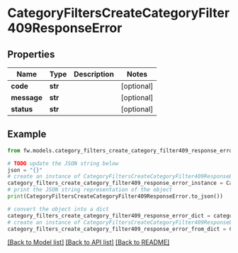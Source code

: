 # CategoryFiltersCreateCategoryFilter409ResponseError


## Properties

Name | Type | Description | Notes
------------ | ------------- | ------------- | -------------
**code** | **str** |  | [optional] 
**message** | **str** |  | [optional] 
**status** | **str** |  | [optional] 

## Example

```python
from fw.models.category_filters_create_category_filter409_response_error import CategoryFiltersCreateCategoryFilter409ResponseError

# TODO update the JSON string below
json = "{}"
# create an instance of CategoryFiltersCreateCategoryFilter409ResponseError from a JSON string
category_filters_create_category_filter409_response_error_instance = CategoryFiltersCreateCategoryFilter409ResponseError.from_json(json)
# print the JSON string representation of the object
print(CategoryFiltersCreateCategoryFilter409ResponseError.to_json())

# convert the object into a dict
category_filters_create_category_filter409_response_error_dict = category_filters_create_category_filter409_response_error_instance.to_dict()
# create an instance of CategoryFiltersCreateCategoryFilter409ResponseError from a dict
category_filters_create_category_filter409_response_error_from_dict = CategoryFiltersCreateCategoryFilter409ResponseError.from_dict(category_filters_create_category_filter409_response_error_dict)
```
[[Back to Model list]](../README.md#documentation-for-models) [[Back to API list]](../README.md#documentation-for-api-endpoints) [[Back to README]](../README.md)


